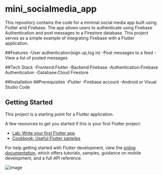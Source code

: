 # mini_socialmedia_app

This repository contains the code for a minimal social media app built
using Flutter and Firebase. The app allows users to authenticate using
Firebase Authentication and post messages to a Firestore database. This
project serves as a simple example of integrating Firebase with a Flutter
application.

##Features
  -User authentication(sign up,log in)
  -Post messages to a feed
  -View a list of posted messages

##Tech Stack
  -Frontend:Flutter
  -Backend:Firebase
    -Authentication:Firebase Authentication
    -Database:Cloud Firestore

##Installation
  ##Prerequisites
    -Flutter
    -Firebase account
    -Android or Visual Studio Code

    

## Getting Started

This project is a starting point for a Flutter application.

A few resources to get you started if this is your first Flutter project:

- [Lab: Write your first Flutter app](https://docs.flutter.dev/get-started/codelab)
- [Cookbook: Useful Flutter samples](https://docs.flutter.dev/cookbook)

For help getting started with Flutter development, view the
[online documentation](https://docs.flutter.dev/), which offers tutorials,
samples, guidance on mobile development, and a full API reference.

![image](https://github.com/user-attachments/assets/5584455f-2333-4c49-825b-1fe66c71b275)

